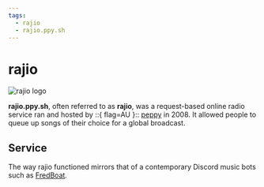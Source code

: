 ```yaml
---
tags:
  - rajio
  - rajio.ppy.sh
---
```


# rajio

![rajio logo](img/logo.png)

**rajio.ppy.sh**, often referred to as **rajio**, was a request-based online radio service ran and hosted by ::{ flag=AU }:: [peppy](https://osu.ppy.sh/users/2) in 2008. It allowed people to queue up songs of their choice for a global broadcast.

## Service

The way rajio functioned mirrors that of a contemporary Discord music bots such as [FredBoat](http://fredboat.com/). 